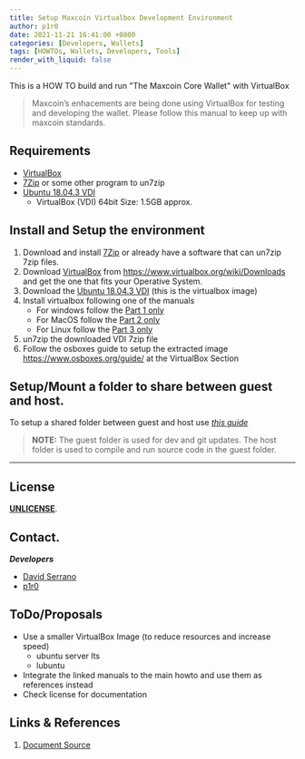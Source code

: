 ```yaml
---
title: Setup Maxcoin Virtualbox Development Environment 
author: p1r0
date: 2021-11-21 16:41:00 +0800
categories: [Developers, Wallets]
tags: [HOWTOs, Wallets, Developers, Tools]
render_with_liquid: false
---
```


This is a HOW TO build and run "The Maxcoin Core Wallet" with VirtualBox

  > Maxcoin’s enhacements are being done using VirtualBox for testing and developing the wallet.
  > Please follow this manual to keep up with maxcoin standards.

## Requirements

* [VirtualBox](https://www.virtualbox.org/) 
* [7Zip](https://www.7-zip.org/) or some other program to un7zip
* [Ubuntu 18.04.3 VDI](https://www.osboxes.org/ubuntu/) 
  - VirtualBox (VDI) 64bit  Size: 1.5GB approx.


## Install and Setup the environment

1. Download and install [7Zip](https://www.7-zip.org/) or already have a software that can un7zip 7zip files.
2. Download [VirtualBox](https://www.virtualbox.org/) from https://www.virtualbox.org/wiki/Downloads and get the one that fits your Operative System.
3. Download the [Ubuntu 18.04.3 VDI](https://www.osboxes.org/ubuntu/) (this is the virtualbox image)
4. Install virtualbox following one of the manuals
   * For windows follow the [Part 1 only](https://www.wikihow.com/Install-VirtualBox)
   * For MacOS follow the [Part 2 only](https://www.wikihow.com/Install-VirtualBox)
   * For Linux follow the [Part 3 only](https://www.wikihow.com/Install-VirtualBox)
6. un7zip the downloaded VDI 7zip file
7. Follow the osboxes guide to setup the extracted image https://www.osboxes.org/guide/ at the VirtualBox Section

## Setup/Mount a folder to share between guest and host.

To setup a shared folder between guest and host use [*this guide*](https://helpdeskgeek.com/virtualization/virtualbox-share-folder-host-guest/)

> **NOTE:**
> The guest folder is used for dev and git updates.
>The host folder is used to compile and run source code in the guest folder.


***
## License

[**UNLICENSE**](./LICENSE).

## Contact.

***Developers***
- [David Serrano](https://twitter.com/getmaxcoin)
- [p1r0](mailto:p1r0@nethunters.xyz)

## ToDo/Proposals

 - Use a smaller VirtualBox Image (to reduce resources and increase speed)
     - ubuntu server lts
     - lubuntu
 - Integrate the linked manuals to the main howto and use them as references instead
 - Check license for documentation

## Links & References
1. [Document Source](https://github.com/Max-Coin/virtualbox-dev-environment)

